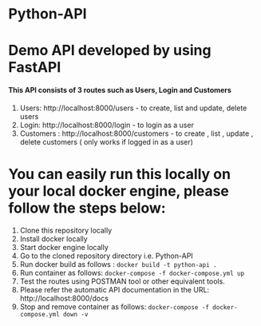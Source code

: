 # Python-API

# Demo API developed by using FastAPI

#### This API consists of  3 routes such as Users, Login and Customers

1. Users: http://localhost:8000/users - to create, list and update, delete users
2. Login: http://localhost:8000/login - to login as a user
3. Customers : http://localhost:8000/customers - to create , list , update , delete customers ( only works if logged in as a user)

# You can easily run this locally on your local docker engine, please follow the steps below:

1. Clone this repository locally
2. Install docker locally
3. Start docker engine locally
4. Go to the cloned repository directory i.e. Python-API
5. Run docker build as follows : ````docker build -t python-api .````
6. Run container as follows: ````docker-compose -f docker-compose.yml up````
7. Test the routes using POSTMAN tool or other equivalent tools.
8. Please refer the automatic API documentation in the URL: http://localhost:8000/docs
9. Stop and remove container as follows: ````docker-compose -f docker-compose.yml down -v````



